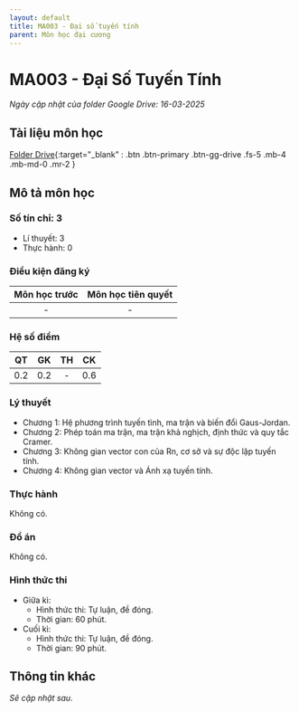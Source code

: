 ```yaml
---
layout: default
title: MA003 - Đại số tuyến tính
parent: Môn học đại cương
---
```


# MA003 - Đại Số Tuyến Tính

*Ngày cập nhật của folder Google Drive: 16-03-2025*
## Tài liệu môn học

[Folder Drive](https://drive.google.com/drive/folders/1BYYEcQ_DZ2Guj8gwPx0zCHjOmEDctfyf?usp=drive_link){:target="_blank" : .btn .btn-primary .btn-gg-drive .fs-5 .mb-4 .mb-md-0 .mr-2 }

## Mô tả môn học

### Số tín chỉ: 3
- Lí thuyết: 3
- Thực hành: 0

### Điều kiện đăng ký

| Môn học trước| Môn học tiên quyết  |
|------|-----|
| <center> - </center>| <center>-</center>|

### Hệ số điểm

| QT   | GK  | TH  | CK  |
|------|-----|-----|-----|
| <center>0.2</center>| <center>0.2</center>| <center>-</center> | <center>0.6</center> |

### Lý thuyết

- Chương 1: Hệ phương trình tuyến tình, ma trận và biến đổi Gaus-Jordan.
- Chương 2: Phép toán ma trận, ma trận khả nghịch, định thức và quy tắc Cramer.
- Chương 3: Không gian vector con của Rn, cơ sở và sự độc lập tuyến tính.
- Chương 4: Không gian vector và Ánh xạ tuyến tính.


### Thực hành

Không có.

### Đồ án

Không có.

### Hình thức thi

- Giữa kì:
  + Hình thức thi: Tự luận, đề đóng.    
  + Thời gian: 60 phút.
- Cuối kì:
  + Hình thức thi: Tự luận, đề đóng.
  + Thời gian: 90 phút.

## Thông tin khác

*Sẽ cập nhật sau.*
